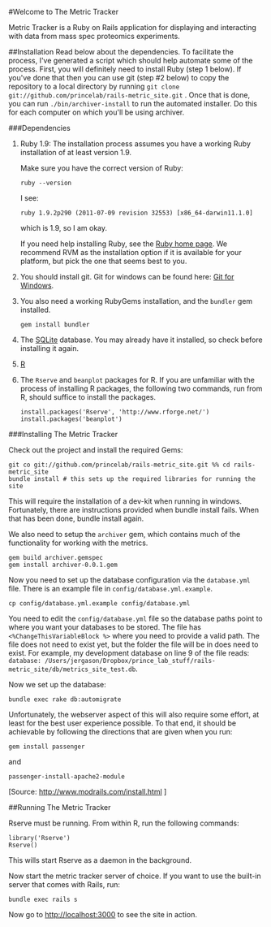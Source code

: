 #Welcome to The Metric Tracker

Metric Tracker is a Ruby on Rails application for displaying and interacting with data from
mass spec proteomics experiments.


##Installation
Read below about the dependencies.  To facilitate the process, I've generated a script which should help automate some of the process.  First, you will definitely need to install Ruby (step 1 below).  If you've done that then you can use git (step #2 below) to copy the repository to a local directory by running `git clone git://github.com/princelab/rails-metric_site.git` . Once that is done, you can run `./bin/archiver-install` to run the automated installer.  Do this for each computer on which you'll be using archiver.

###Dependencies

1. Ruby 1.9:
   The installation process assumes you have a working Ruby installation of
   at least version 1.9.

   Make sure you have the correct version of Ruby:

       ruby --version

   I see:

       ruby 1.9.2p290 (2011-07-09 revision 32553) [x86_64-darwin11.1.0]

   which is 1.9, so I am okay.

   If you need help installing Ruby, see the
   [Ruby home page](http://www.ruby-lang.org/en/downloads/).
   We recommend RVM as the installation option if it is available for your
   platform, but pick the one that seems best to you.

2. You should install git.  Git for windows can be found here: [Git for Windows](http://code.google.com/p/msysgit/).

3. You also need a working RubyGems installation, and the `bundler` gem
   installed.

       gem install bundler

4. The [SQLite](http://www.sqlite.org/) database. You may already have
   it installed, so check before installing it again.

5. [R](http://r-project.org)

6. The `Rserve` and `beanplot` packages for R.
   If you are unfamiliar with the process of installing R packages,
   the following two commands, run from R, should suffice to install the packages.

       install.packages('Rserve', 'http://www.rforge.net/')
       install.packages('beanplot')

###Installing The Metric Tracker

Check out the project and install the required Gems:

    git co git://github.com/princelab/rails-metric_site.git %% cd rails-metric_site
    bundle install # this sets up the required libraries for running the site

This will require the installation of a dev-kit when running in windows.
Fortunately, there are instructions provided when bundle install fails.
When that has been done, bundle install again.

We also need to setup the `archiver` gem, which contains much of the
functionality for working with the metrics.

    gem build archiver.gemspec
    gem install archiver-0.0.1.gem

Now you need to set up the database configuration via the `database.yml`
file. There is an example file in `config/database.yml.example`.

    cp config/database.yml.example config/database.yml

You need to edit the `config/database.yml` file so the database paths point to where you
want your databases to be stored. The file has `<%ChangeThisVariableBlock %>`
where you need to provide a valid path. The file does not need to exist
yet, but the folder the file will be in does need to exist. For example,
my development database on line 9 of the file reads:
`database: /Users/jergason/Dropbox/prince_lab_stuff/rails-metric_site/db/metrics_site_test.db`.


Now we set up the database:

    bundle exec rake db:automigrate


Unfortunately, the webserver aspect of this will also require some effort,
at least for the best user experience possible.  To that end, it should
be achievable by following the directions that are given when you run:

    gem install passenger

and

    passenger-install-apache2-module

[Source: http://www.modrails.com/install.html ]

##Running The Metric Tracker

Rserve must be running. From within R, run the following commands:

    library('Rserve')
    Rserve()

This wills start Rserve as a daemon in the background.

Now start the metric tracker server of choice. If you want to use the
built-in server that comes with Rails, run:

    bundle exec rails s

Now go to [http://localhost:3000](http://localhost:3000) to see the site
in action.
